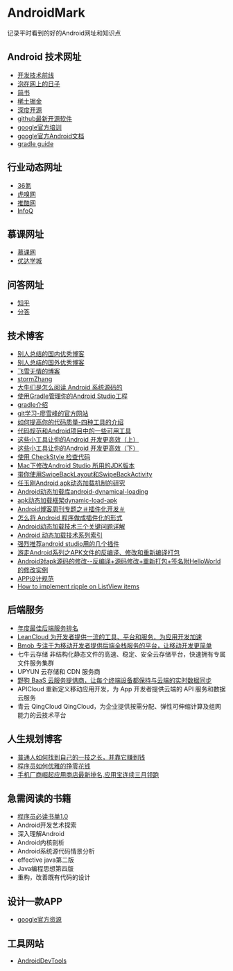 # AndroidMark
记录平时看到的好的Android网址和知识点
## Android 技术网址
- [开发技术前线](http://www.devtf.cn/)
- [泡在网上的日子](http://www.jcodecraeer.com/)
- [简书](http://www.jianshu.com/)
- [稀土掘金](http://gold.xitu.io/#/)
- [深度开源](http://www.open-open.com/)
- [github最新开源软件](https://android-arsenal.com/)
- [google官方培训](https://developer.android.com/training/index.html)
- [google官方Android文档](https://developer.android.com/reference/packages.html)
- [gradle guide](http://avatarqing.github.io/Gradle-Plugin-User-Guide-Chinese-Verision/introduction/README.html)

## 行业动态网址
- [36氪](http://36kr.com/)
- [虎嗅网](http://www.huxiu.com/)
- [推酷网](http://course.tuicool.com/)
- [InfoQ](http://www.infoq.com/cn/)

## 慕课网址
- [慕课网](http://www.imooc.com/)
- [优达学城](https://cn.udacity.com/)

## 问答网址
- [知乎](http://www.zhihu.com/)
- [分答](http://fd.zaih.com/)

## 技术博客
- [别人总结的国内优秀博客](https://github.com/android-cn/android-dev-cn)
- [别人总结的国外优秀博客](https://github.com/android-cn/android-dev-com)
- [飞雪无情的博客](http://www.flysnow.org/)
- [stormZhang](http://stormzhang.com/)
- [大牛们是怎么阅读 Android 系统源码的](https://www.zhihu.com/question/19759722)
- [使用Gradle管理你的Android Studio工程](http://www.flysnow.org/2015/03/30/manage-your-android-project-with-gradle.html)
- [gradle介绍](https://github.com/rujews/android-tech-docs/blob/master/new-build-system/user-guide/README.md)
- [git学习-廖雪峰的官方网站](http://www.liaoxuefeng.com/)
- [如何提高你的代码质量-四种工具的介绍](http://www.devtf.cn/?p=790)
- [代码规范和Android项目中的一些可用工具](http://tech.glowing.com/cn/dai-ma-gui-fan-he-androidxiang-mu-zhong-de-xie-ke-yong-gong-ju/)
- [这些小工具让你的Android 开发更高效（上）](http://www.jianshu.com/p/a63700cb7720)
- [这些小工具让你的Android 开发更高效（下）](http://www.jianshu.com/p/03136bdb1e50)
- [使用 CheckStyle 检查代码](http://gudong.name/2016/04/07/checkstyle.html)
- [Mac下修改Android Studio 所用的JDK版本](http://www.jianshu.com/p/d8d1d72d0248)
- [带你使用SwipeBackLayout和SwipeBackActivity](http://www.jianshu.com/p/92b884d8471c)
- [任玉刚Android apk动态加载机制的研究](http://blog.csdn.net/singwhatiwanna/article/details/22597587)
- [Android动态加载库android-dynamical-loading](https://github.com/kaedea/android-dynamical-loading)
- [apk动态加载框架dynamic-load-apk](https://github.com/singwhatiwanna/dynamic-load-apk)
- [Android博客周刊专题之＃插件化开发＃](http://www.androidblog.cn/index.php/Index/detail/id/16)
- [怎么将 Android 程序做成插件化的形式](https://www.zhihu.com/question/19981105)
- [Android动态加载技术三个关键问题详解](http://www.infoq.com/cn/articles/android-dynamic-loading)
- [Android 动态加载技术系列索引](http://gold.xitu.io/entry/566109fd00b01b7852c1cc9d)
- [强烈推荐android studio用的几个插件](http://blog.csdn.net/liang5630/article/details/46366901)
- [游走Android系列之APK文件的反编译、修改和重新编译打包](http://blog.csdn.net/hr1986sd/article/details/8997392)
- [Android对apk源码的修改--反编译+源码修改+重新打包+签名附HelloWorld的修改实例](http://blog.csdn.net/lucherr/article/details/39896549)
- [APP设计规范](http://www.jianshu.com/p/a2a4c18c1900)
- [How to implement ripple on ListView items](https://github.com/rey5137/material/issues/211)

## 后端服务
- [年度最佳后端服务排名](https://next.36kr.com/posts/collections/507)
- [LeanCloud 为开发者提供一流的工具、平台和服务，为应用开发加速](https://leancloud.cn/)
- [Bmob 专注于为移动开发者提供后端全栈服务的平台，让移动开发更简单](http://www.bmob.cn/?utm_source=next.36kr.com)
- 七牛云存储 非结构化静态文件的高速、稳定、安全云存储平台，快速拥有专属文件服务集群
- UPYUN 云存储和 CDN 服务商
- [野狗 BaaS 云服务提供商，让每个终端设备都保持与云端的实时数据同步]()
- APICloud 重新定义移动应用开发，为 App 开发者提供云端的 API 服务和数据云服务
- 青云 QingCloud QingCloud，为企业提供按需分配、弹性可伸缩计算及组网能力的云技术平台

## 人生规划博客
- [普通人如何找到自己的一技之长，并靠它赚到钱](http://www.jianshu.com/p/a233e5d10c80)
- [程序员如何优雅的挣零花钱](https://github.com/gupengcheng/howto-make-more-money)
- [手机厂商崛起应用商店最新排名,应用宝连续三月领跑](http://it.sohu.com/20160113/n434437345.shtml)

## 急需阅读的书籍
- [程序员必读书单1.0](http://lucida.me/blog/developer-reading-list/)
- Android开发艺术探索
- 深入理解Android
- Android内核剖析
- Android系统源代码情景分析
- effective java第二版
- Java编程思想第四版
- 重构，改善既有代码的设计

## 设计一款APP
- [google官方资源](https://developer.android.com/design/index.html)

## 工具网站
- [AndroidDevTools](http://www.androiddevtools.cn/)
